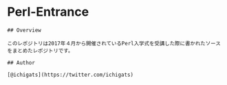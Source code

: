 # Perl-Entrance

    ## Overview
    
    このレポジトリは2017年４月から開催されているPerl入学式を受講した際に書かれたソースをまとめたレポジトリです。
    
    ## Author
    
    [@ichigats](https://twitter.com/ichigats)
